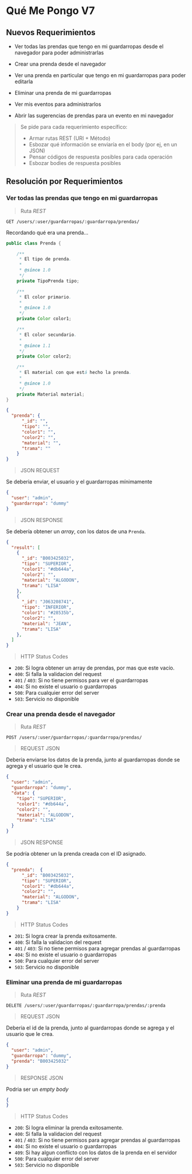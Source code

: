 # Qué Me Pongo V7

## Nuevos Requerimientos

- Ver todas las prendas que tengo en mi guardarropas desde el navegador para poder administrarlas

- Crear una prenda desde el navegador

- Ver una prenda en particular que tengo en mi guardarropas para poder editarla

- Eliminar una prenda de mi guardarropas

- Ver mis eventos para administrarlos

- Abrir las sugerencias de prendas para un evento en mi navegador

> Se pide para cada requerimiento específico:
>
> - Armar rutas REST (URI + Método)
> - Esbozar qué información se enviaría en el body (por ej, en un JSON)
> - Pensar códigos de respuesta posibles para cada operación
> - Esbozar bodies de respuesta posibles

## Resolución por Requerimientos

### Ver todas las prendas que tengo en mi guardarropas

> Ruta _REST_

`GET /users/:user/guardarropas/:guardarropa/prendas/`

Recordando qué era una prenda...

```JAVA
public class Prenda {

    /**
     * El tipo de prenda.
     *
     * @since 1.0
     */
    private TipoPrenda tipo;

    /**
     * El color primario.
     *
     * @since 1.0
     */
    private Color color1;

    /**
     * El color secundario.
     *
     * @since 1.1
     */
    private Color color2;

    /**
     * El material con que está hecho la prenda.
     *
     * @since 1.0
     */
    private Material material;
}
```

```JSON
{
  "prenda": {
      "_id": "",
      "tipo": "",
      "color1": "",
      "color2": "",
      "material": "",
      "trama": ""
    }
}
```

> JSON REQUEST

Se deberia enviar, el usuario y el guardarropas mínimamente

```JSON
{
  "user": "admin",
  "guardarropa": "dummy"
}
```

> JSON RESPONSE

Se debería obtener un _array_, con los datos de una `Prenda`.

```JSON
{
  "result": [
    {
      "_id": "B003425032",
      "tipo": "SUPERIOR",
      "color1": "#db644a",
      "color2": "",
      "material": "ALGODON",
      "trama": "LISA"
    },
    {
      "_id": "J063208741",
      "tipo": "INFERIOR",
      "color1": "#28535b",
      "color2": "",
      "material": "JEAN",
      "trama": "LISA"
    },
  ]
}
```

> HTTP Status Codes

- `200`: Si logra obtener un array de prendas, por mas que este vacío.
- `400`: Si falla la validacion del request
- `401` / `403`: Si no tiene permisos para ver el guardarropas
- `404`: Si no existe el usuario o guardarropas
- `500`: Para cualquier error del server
- `503`: Servicio no disponible

### Crear una prenda desde el navegador

> Ruta _REST_

`POST /users/:user/guardarropas/:guardarropa/prendas/`

> REQUEST JSON

Deberia enviarse los datos de la prenda, junto al guardarropas donde se agrega y el usuario que le crea.

```JSON
{
  "user": "admin",
  "guardarropa": "dummy",
  "data": {
    "tipo": "SUPERIOR",
    "color1": "#db644a",
    "color2": "",
    "material": "ALGODON",
    "trama": "LISA"
  }
}
```

> JSON RESPONSE

Se podría obtener un la prenda creada con el ID asignado.

```JSON
{
  "prenda":  {
      "_id": "B003425032",
      "tipo": "SUPERIOR",
      "color1": "#db644a",
      "color2": "",
      "material": "ALGODON",
      "trama": "LISA"
    }
}
```

> HTTP Status Codes

- `201`: Si logra crear la prenda exitosamente.
- `400`: Si falla la validacion del request
- `401` / `403`: Si no tiene permisos para agregar prendas al guardarropas
- `404`: Si no existe el usuario o guardarropas
- `500`: Para cualquier error del server
- `503`: Servicio no disponible

### Eliminar una prenda de mi guardarropas

> Ruta _REST_

`DELETE /users/:user/guardarropas/:guardarropa/prendas/:prenda`

> REQUEST JSON

Deberia el id de la prenda, junto al guardarropas donde se agrega y el usuario que le crea.

```JSON
{
  "user": "admin",
  "guardarropa": "dummy",
  "prenda": "B003425032"
}
```

> RESPONSE JSON

Podria ser un _empty body_

```JSON
{
}
```

> HTTP Status Codes

- `200`: Si logra eliminar la prenda exitosamente.
- `400`: Si falla la validacion del request
- `401` / `403`: Si no tiene permisos para agregar prendas al guardarropas
- `404`: Si no existe el usuario o guardarropas
- `409`: Si hay algun conflicto con los datos de la prenda en el servidor
- `500`: Para cualquier error del server
- `503`: Servicio no disponible
